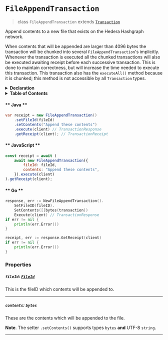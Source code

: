 # `FileAppendTransaction`

> class `FileAppendTransaction` extends [`Transaction`](reference/core/Transaction.md)

Append contents to a new file that exists on the Hedera Hashgraph network.

When contents that will be appended are larger than 4096 bytes the transaction
will be chunked into several `FileAppendTransaction`'s implicitly. Whenever the
transaction is executed all the chunked transactions will also be executed awaiting
receipt before each successive transaction. This is done to maintain correctness, but
will increase the time needed to execute this transaction. This transaction also
has the `executeAll()` method because it is chunked; this method is not accessible
by all `Transaction` types.

<details>
<summary><b>Declaration</b></summary>

```typescript
class FileAppendTransaction extends Transaction {
    /* property */ fileId?: FileId;

    /* property */ contents?: bytes;

    executeAll(client: Client): TransactionResponse[];
}
```

</details>

<details>
<summary><b>Table of Contents</b></summary>



| Item | Java | JavaScript | Go
| - | - | - | - |
| [`fileId`](#fileid-fileid) | ✅ | ✅ | ✅
| [`contents`](#contents-bytes) | ✅ | ✅ | ✅

</details>

<!-- tabs:start -->

#### ** Java **

```java
var receipt = new FileAppendTransaction()
    .setFileId(fileId)
    .setContents("Append these contents")
    .execute(client) // TransactionResponse
    .getReceipt(client); // TransactionReceipt
```

#### ** JavaScript **

```javascript
const receipt = await (
    await new FileAppendTransaction({
        fileId: fileId,
        contents: "Append these contents",
    }).execute(client)
).getReceipt(client);
```

#### ** Go **

```go
response, err := NewFileAppendTransaction().
    SetFileID(fileID).
    SetContents([]bytes(transaction))
    Execute(client) // TransactionResponse
if err != nil {
    println(err.Error())
}

receipt, err := response.GetReceipt(client)
if err != nil {
    println(err.Error())
}
```

<!-- tabs:end -->

### Properties

##### `fileId`: [`FileId`](reference/file/FileId.md)

This is the fileID which contents will be appended to.

---

##### `contents`: `bytes`

These are the contents which will be appended to the file.

**Note**. The setter `.setContents()` supports types `bytes` **and** UTF-8 `string`.

---
